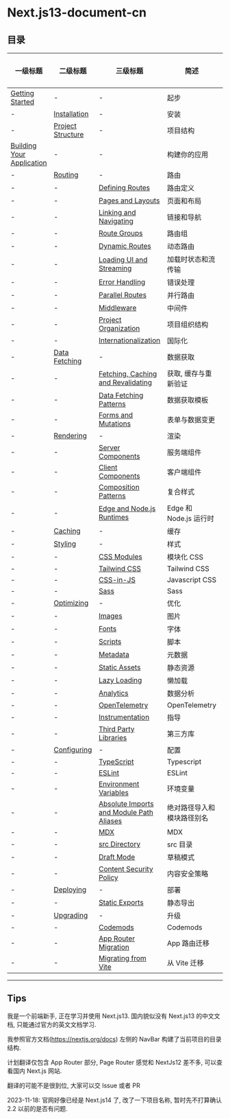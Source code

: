# Next.js13-document-cn

## 目录

| 一级标题                                                                                                                                                           | 二级标题                                                                                                                                                      | 三级标题                                                                                                                                                                                                         | 简述                       | 已完成 |
| ------------------------------------------------------------------------------------------------------------------------------------------------------------------ | ------------------------------------------------------------------------------------------------------------------------------------------------------------- | ---------------------------------------------------------------------------------------------------------------------------------------------------------------------------------------------------------------- | -------------------------- | ------ |
| [Getting Started](https://github.com/Wwwmmxxx/nextjs13-document-cn/blob/master/1.%20Getting%20Started/0.%20Getting%20Started.md)                                   | -                                                                                                                                                             | -                                                                                                                                                                                                                | 起步                       | \[√\]  |
| -                                                                                                                                                                  | [Installation](https://github.com/Wwwmmxxx/nextjs13-document-cn/blob/master/1.%20Getting%20Started/1.%20Installation.md)                                      | -                                                                                                                                                                                                                | 安装                       | \[√\]  |
| -                                                                                                                                                                  | [Project Structure](https://github.com/Wwwmmxxx/nextjs13-document-cn/blob/master/1.%20Getting%20Started/2.%20Project%20Structure.md)                          | -                                                                                                                                                                                                                | 项目结构                   | \[√\]  |
| [Building Your Application](https://github.com/Wwwmmxxx/nextjs13-document-cn/blob/master/2.%20Building%20Your%20Application/0.%20Building%20Your%20Application.md) | -                                                                                                                                                             | -                                                                                                                                                                                                                | 构建你的应用               | \[√\]  |
| -                                                                                                                                                                  | [Routing](https://github.com/Wwwmmxxx/nextjs13-document-cn/blob/master/2.%20Building%20Your%20Application/1.%20Routing/0.%20Routing.md)                       | -                                                                                                                                                                                                                | 路由                       | \[√\]  |
| -                                                                                                                                                                  | -                                                                                                                                                             | [Defining Routes](https://github.com/Wwwmmxxx/nextjs13-document-cn/blob/master/2.%20Building%20Your%20Application/1.%20Routing/1.%20Defining%20Routes.md)                                                        | 路由定义                   | \[√\]  |
| -                                                                                                                                                                  | -                                                                                                                                                             | [Pages and Layouts](https://github.com/Wwwmmxxx/nextjs13-document-cn/blob/master/2.%20Building%20Your%20Application/1.%20Routing/2.%20Pages%20and%20Layouts.md)                                                  | 页面和布局                 | \[√\]  |
| -                                                                                                                                                                  | -                                                                                                                                                             | [Linking and Navigating](https://github.com/Wwwmmxxx/nextjs13-document-cn/blob/master/2.%20Building%20Your%20Application/1.%20Routing/3.%20Linking%20and%20Navigating.md)                                        | 链接和导航                 | \[√\]  |
| -                                                                                                                                                                  | -                                                                                                                                                             | [Route Groups](https://github.com/Wwwmmxxx/nextjs13-document-cn/blob/master/2.%20Building%20Your%20Application/1.%20Routing/4.%20Route%20Groups.md)                                                              | 路由组                     | \[√\]  |
| -                                                                                                                                                                  | -                                                                                                                                                             | [Dynamic Routes](https://github.com/Wwwmmxxx/nextjs13-document-cn/blob/master/2.%20Building%20Your%20Application/1.%20Routing/5.%20Dynamic%20Routes.md)                                                          | 动态路由                   | \[√\]  |
| -                                                                                                                                                                  | -                                                                                                                                                             | [Loading UI and Streaming](https://github.com/Wwwmmxxx/nextjs13-document-cn/blob/master/2.%20Building%20Your%20Application/1.%20Routing/6.%20Loading%20UI%20and%20Streaming.md)                                  | 加载时状态和流传输         | \[√\]  |
| -                                                                                                                                                                  | -                                                                                                                                                             | [Error Handling](https://github.com/Wwwmmxxx/nextjs13-document-cn/blob/master/2.%20Building%20Your%20Application/1.%20Routing/7.%20Error%20Handling.md)                                                          | 错误处理                   | \[√\]  |
| -                                                                                                                                                                  | -                                                                                                                                                             | [Parallel Routes](https://github.com/Wwwmmxxx/nextjs13-document-cn/blob/master/2.%20Building%20Your%20Application/1.%20Routing/8.%20Parallel%20Routes.md)                                                        | 并行路由                   | \[√\]  |
| -                                                                                                                                                                  | -                                                                                                                                                             | [Middleware](https://github.com/Wwwmmxxx/nextjs13-document-cn/blob/master/2.%20Building%20Your%20Application/1.%20Routing/11.%20Middleware.md)                                                                   | 中间件                     | \[√\]  |
| -                                                                                                                                                                  | -                                                                                                                                                             | [Project Organization](https://github.com/Wwwmmxxx/nextjs13-document-cn/blob/master/2.%20Building%20Your%20Application/1.%20Routing/12.%20Project%20Organization.md)                                             | 项目组织结构               | \[√\]  |
| -                                                                                                                                                                  | -                                                                                                                                                             | [Internationalization](https://github.com/Wwwmmxxx/nextjs13-document-cn/blob/master/2.%20Building%20Your%20Application/1.%20Routing/13.%20Internationalization.md)                                               | 国际化                     | \[√\]  |
| -                                                                                                                                                                  | [Data Fetching](https://github.com/Wwwmmxxx/nextjs13-document-cn/blob/master/2.%20Building%20Your%20Application/2.%20Data%20Fetching/0.%20Data%20Fetching.md) | -                                                                                                                                                                                                                | 数据获取                   | \[√\]  |
| -                                                                                                                                                                  | -                                                                                                                                                             | [Fetching, Caching and Revalidating](https://github.com/Wwwmmxxx/nextjs13-document-cn/blob/master/2.%20Building%20Your%20Application/2.%20Data%20Fetching/1.%20Fetching%2C%20Caching%2C%20and%20Revalidating.md) | 获取, 缓存与重新验证       | \[√\]  |
| -                                                                                                                                                                  | -                                                                                                                                                             | [Data Fetching Patterns](https://github.com/Wwwmmxxx/nextjs13-document-cn/blob/master/2.%20Building%20Your%20Application/2.%20Data%20Fetching/2.%20Data%20Fetching%20Patterns.md)                                | 数据获取模板               | \[√\]  |
| -                                                                                                                                                                  | -                                                                                                                                                             | [Forms and Mutations](https://github.com/Wwwmmxxx/nextjs13-document-cn/blob/master/2.%20Building%20Your%20Application/2.%20Data%20Fetching/3.%20Forms%20and%20Mutations.md)                                      | 表单与数据变更             | \[√\]  |
| -                                                                                                                                                                  | [Rendering]()                                                                                                                                                 | -                                                                                                                                                                                                                | 渲染                       | []     |
| -                                                                                                                                                                  | -                                                                                                                                                             | [Server Components]()                                                                                                                                                                                            | 服务端组件                 | []     |
| -                                                                                                                                                                  | -                                                                                                                                                             | [Client Components]()                                                                                                                                                                                            | 客户端组件                 | []     |
| -                                                                                                                                                                  | -                                                                                                                                                             | [Composition Patterns]()                                                                                                                                                                                         | 复合样式                   | []     |
| -                                                                                                                                                                  | -                                                                                                                                                             | [Edge and Node.js Runtimes]()                                                                                                                                                                                    | Edge 和 Node.js 运行时     | []     |
| -                                                                                                                                                                  | [Caching]()                                                                                                                                                   | -                                                                                                                                                                                                                | 缓存                       | []     |
| -                                                                                                                                                                  | [Styling]()                                                                                                                                                   | -                                                                                                                                                                                                                | 样式                       | []     |
| -                                                                                                                                                                  | -                                                                                                                                                             | [CSS Modules]()                                                                                                                                                                                                  | 模块化 CSS                 | []     |
| -                                                                                                                                                                  | -                                                                                                                                                             | [Tailwind CSS]()                                                                                                                                                                                                 | Tailwind CSS               | []     |
| -                                                                                                                                                                  | -                                                                                                                                                             | [CSS-in-JS]()                                                                                                                                                                                                    | Javascript CSS             | []     |
| -                                                                                                                                                                  | -                                                                                                                                                             | [Sass]()                                                                                                                                                                                                         | Sass                       | []     |
| -                                                                                                                                                                  | [Optimizing]()                                                                                                                                                | -                                                                                                                                                                                                                | 优化                       | []     |
| -                                                                                                                                                                  | -                                                                                                                                                             | [Images]()                                                                                                                                                                                                       | 图片                       | []     |
| -                                                                                                                                                                  | -                                                                                                                                                             | [Fonts]()                                                                                                                                                                                                        | 字体                       | []     |
| -                                                                                                                                                                  | -                                                                                                                                                             | [Scripts]()                                                                                                                                                                                                      | 脚本                       | []     |
| -                                                                                                                                                                  | -                                                                                                                                                             | [Metadata]()                                                                                                                                                                                                     | 元数据                     | []     |
| -                                                                                                                                                                  | -                                                                                                                                                             | [Static Assets]()                                                                                                                                                                                                | 静态资源                   | []     |
| -                                                                                                                                                                  | -                                                                                                                                                             | [Lazy Loading]()                                                                                                                                                                                                 | 懒加载                     | []     |
| -                                                                                                                                                                  | -                                                                                                                                                             | [Analytics]()                                                                                                                                                                                                    | 数据分析                   | []     |
| -                                                                                                                                                                  | -                                                                                                                                                             | [OpenTelemetry]()                                                                                                                                                                                                | OpenTelemetry              | []     |
| -                                                                                                                                                                  | -                                                                                                                                                             | [Instrumentation]()                                                                                                                                                                                              | 指导                       | []     |
| -                                                                                                                                                                  | -                                                                                                                                                             | [Third Party Libraries]()                                                                                                                                                                                        | 第三方库                   | []     |
| -                                                                                                                                                                  | [Configuring]()                                                                                                                                               | -                                                                                                                                                                                                                | 配置                       | []     |
| -                                                                                                                                                                  | -                                                                                                                                                             | [TypeScript]()                                                                                                                                                                                                   | Typescript                 | []     |
| -                                                                                                                                                                  | -                                                                                                                                                             | [ESLint]()                                                                                                                                                                                                       | ESLint                     | []     |
| -                                                                                                                                                                  | -                                                                                                                                                             | [Environment Variables]()                                                                                                                                                                                        | 环境变量                   | []     |
| -                                                                                                                                                                  | -                                                                                                                                                             | [Absolute Imports and Module Path Aliases]()                                                                                                                                                                     | 绝对路径导入和模块路径别名 | []     |
| -                                                                                                                                                                  | -                                                                                                                                                             | [MDX]()                                                                                                                                                                                                          | MDX                        | []     |
| -                                                                                                                                                                  | -                                                                                                                                                             | [src Directory]()                                                                                                                                                                                                | src 目录                   | []     |
| -                                                                                                                                                                  | -                                                                                                                                                             | [Draft Mode]()                                                                                                                                                                                                   | 草稿模式                   | []     |
| -                                                                                                                                                                  | -                                                                                                                                                             | [Content Security Policy]()                                                                                                                                                                                      | 内容安全策略               | []     |
| -                                                                                                                                                                  | [Deploying](https://github.com/Wwwmmxxx/nextjs13-document-cn/blob/master/2.%20Building%20Your%20Application/8.%20Deploying/0.%20Deploying.md)                 | -                                                                                                                                                                                                                | 部署                       | \[√\]  |
| -                                                                                                                                                                  | -                                                                                                                                                             | [Static Exports]()                                                                                                                                                                                               | 静态导出                   | []     |
| -                                                                                                                                                                  | [Upgrading]()                                                                                                                                                 | -                                                                                                                                                                                                                | 升级                       | []     |
| -                                                                                                                                                                  | -                                                                                                                                                             | [Codemods]()                                                                                                                                                                                                     | Codemods                   | []     |
| -                                                                                                                                                                  | -                                                                                                                                                             | [App Router Migration]()                                                                                                                                                                                         | App 路由迁移               | []     |
| -                                                                                                                                                                  | -                                                                                                                                                             | [Migrating from Vite]()                                                                                                                                                                                          | 从 Vite 迁移               | []     |

---

## Tips

我是一个前端新手, 正在学习并使用 Next.js13. 国内貌似没有 Next.js13 的中文文档, 只能通过官方的英文文档学习.

我参照官方文档(https://nextjs.org/docs) 左侧的 NavBar 构建了当前项目的目录结构.

计划翻译仅包含 App Router 部分, Page Router 感觉和 NextJs12 差不多, 可以查看国内 Next.js 网站.

翻译的可能不是很到位, 大家可以交 Issue 或者 PR

2023-11-18: 官网好像已经是 Next.js14 了, 改了一下项目名称, 暂时先不打算确认 2.2 以前的是否有问题.
